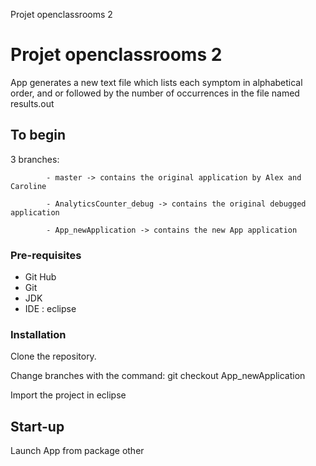 Projet openclassrooms 2


# Projet openclassrooms 2

App generates a new text file which lists each symptom in alphabetical order, 
and or followed by the number of occurrences in the file named results.out
             
           

## To begin

  3 branches:  
            
            - master -> contains the original application by Alex and Caroline

            - AnalyticsCounter_debug -> contains the original debugged application

            - App_newApplication -> contains the new App application



### Pre-requisites

- Git Hub
- Git
- JDK
- IDE : eclipse

### Installation

Clone the repository.

Change branches with the command: git checkout App_newApplication

Import the project in eclipse

## Start-up

Launch App from package other
